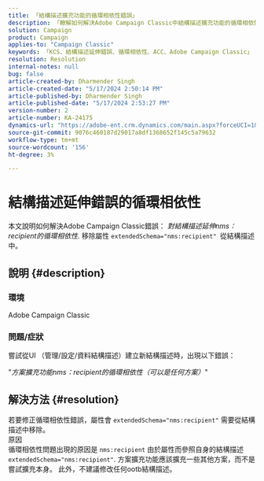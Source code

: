```yaml
---
title: 「結構描述擴充功能的循環相依性錯誤」
description: 「瞭解如何解決Adobe Campaign Classic中結構描述擴充功能的循環相依性錯誤。」
solution: Campaign
product: Campaign
applies-to: "Campaign Classic"
keywords: 「KCS、結構描述延伸錯誤、循環相依性、ACC、Adobe Campaign Classic」
resolution: Resolution
internal-notes: null
bug: false
article-created-by: Dharmender Singh
article-created-date: "5/17/2024 2:50:14 PM"
article-published-by: Dharmender Singh
article-published-date: "5/17/2024 2:53:27 PM"
version-number: 2
article-number: KA-24175
dynamics-url: "https://adobe-ent.crm.dynamics.com/main.aspx?forceUCI=1&pagetype=entityrecord&etn=knowledgearticle&id=095a0fc3-5c14-ef11-9f89-000d3a37816b"
source-git-commit: 9076c460187d29017a8df1368652f145c5a79632
workflow-type: tm+mt
source-wordcount: '156'
ht-degree: 3%

---
```


# 結構描述延伸錯誤的循環相依性


本文說明如何解決Adobe Campaign Classic錯誤： *對結構描述延伸nms：recipient的循環相依性*. 移除屬性 `extendedSchema="nms:recipient" `從結構描述中。

## 說明 {#description}


### 環境

Adobe Campaign Classic

### 問題/症狀

嘗試從UI （管理/設定/資料結構描述）建立新結構描述時，出現以下錯誤：

&quot;*方案擴充功能nms：recipient的循環相依性（可以是任何方案）*&quot;


## 解決方法 {#resolution}


若要修正循環相依性錯誤，屬性會 `extendedSchema="nms:recipient"` 需要從結構描述中移除。
<br>原因<br>
循環相依性問題出現的原因是 `nms:recipient` 由於屬性而參照自身的結構描述 `extendedSchema="nms:recipient"`. 方案擴充功能應該擴充一些其他方案，而不是嘗試擴充本身。 此外，不建議修改任何ootb結構描述。
